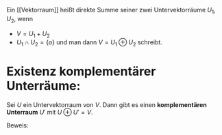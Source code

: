 Ein [[Vektorraum]] heißt direkte Summe seiner zwei Untervektorräume $U_1, U_2$, wenn
- $V = U_1 + U_2$
- $U_1 \cap U_2 = \{o\}$ 
und man dann $V = U_1 \oplus U_2$ schreibt.

# Existenz komplementärer Unterräume:
Sei $U$ ein Untervektorraum von $V$. Dann gibt es einen **komplementären Unterraum** $U'$ mit $U \oplus U' = V$. 

Beweis:
	